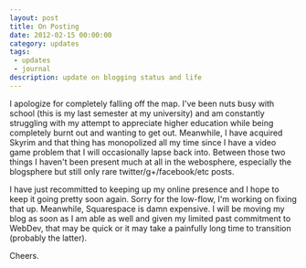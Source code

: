 ```yaml
---
layout: post
title: On Posting
date: 2012-02-15 00:00:00
category: updates
tags:
 - updates
 - journal
description: update on blogging status and life
---
```


I apologize for completely falling off the map.  I've been nuts busy with school (this is my last semester at my university) and am constantly struggling with my attempt to appreciate higher education while being completely burnt out and wanting to get out.  Meanwhile, I have acquired Skyrim and that thing has monopolized all my time since I have a video game problem that I will occasionally lapse back into.  Between those two things I haven't been present much at all in the webosphere, especially the blogsphere but still only rare twitter/g+/facebook/etc posts.

I have just recommitted to keeping up my online presence and I hope to keep it going pretty soon again. Sorry for the low-flow, I'm working on fixing that up.  Meanwhile, Squarespace is damn expensive.  I will be moving my blog as soon as I am able as well and given my limited past commitment to WebDev, that may be quick or it may take a painfully long time to transition (probably the latter).

Cheers.
